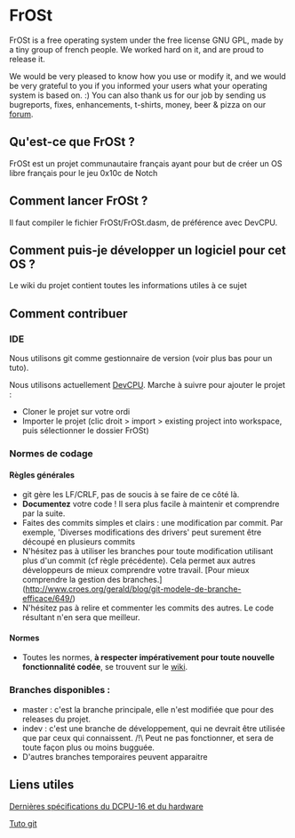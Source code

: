# FrOSt

FrOSt is a free operating system under the free license GNU GPL, made
by a tiny group of french people.  We worked hard on it, and are proud
to release it.

We would be very pleased to know how you use or modify it, and we
would be very grateful to you if you informed your users what your
operating system is based on. :) You can also thank us for our job by
sending us bugreports, fixes, enhancements, t-shirts, money, beer &
pizza on our [forum](http://frost-0x10c.tk/Forum/index.php).


## Qu'est-ce que FrOSt ?

FrOSt est un projet communautaire français ayant pour but de créer un
OS libre français pour le jeu 0x10c de Notch


## Comment lancer FrOSt ?

Il faut compiler le fichier FrOSt/FrOSt.dasm, de préférence avec
DevCPU.


## Comment puis-je développer un logiciel pour cet OS ?

Le wiki du projet contient toutes les informations utiles à ce sujet


## Comment contribuer

### IDE

Nous utilisons git comme gestionnaire de version (voir plus bas pour
un tuto).

Nous utilisons actuellement
[DevCPU](http://0x10c.fr/index.php?threads/nouvel-%C3%A9mulateur-ide-devcpu.989/#post-34568). Marche
à suivre pour ajouter le projet :

* Cloner le projet sur votre ordi
* Importer le projet (clic droit > import > existing project into
  workspace, puis sélectionner le dossier FrOSt)


### Normes de codage

#### Règles générales

* git gère les LF/CRLF, pas de soucis à se faire de ce côté là.
* __Documentez__ votre code ! Il sera plus facile à maintenir et
  comprendre par la suite.
* Faites des commits simples et clairs : une modification par
  commit. Par exemple, 'Diverses modifications des drivers' peut
  surement être découpé en plusieurs commits
* N'hésitez pas à utiliser les branches pour toute modification
  utilisant plus d'un commit (cf règle précédente). Cela permet aux
  autres développeurs de mieux comprendre votre travail.
  [Pour mieux comprendre la gestion des branches.]
  (http://www.croes.org/gerald/blog/git-modele-de-branche-efficace/649/)
* N'hésitez pas à relire et commenter les commits des autres. Le code
  résultant n'en sera que meilleur.
  

#### Normes

* Toutes les normes, **à respecter impérativement pour toute nouvelle fonctionnalité codée**,
  se trouvent sur le [wiki](https://github.com/FrOSt-Foundation/FrOSt/wiki/Conventions-de-codage).

### Branches disponibles :

* master : c'est la branche principale, elle n'est modifiée que pour
  des releases du projet.
* indev : c'est une branche de développement, qui ne devrait être
  utilisée que par ceux qui connaissent.  /!\ Peut ne pas fonctionner,
  et sera de toute façon plus ou moins bugguée.
* D'autres branches temporaires peuvent apparaitre


## Liens utiles

[Dernières spécifications du DCPU-16 et du hardware](http://dcpu.com/)

[Tuto git](http://git-scm.com/book/fr)
